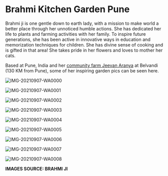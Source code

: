# Brahmi Kitchen Garden Pune

Brahmi ji is one gentle down to earth lady, with a mission to make world a better place through her unnoticed humble actions. She has dedicated her life to plants and farming activities with her family. To inspire future generations, she has been active in innovative ways in education and memorization techniques for children. She has divine sense of cooking and is gifted in that area! She takes pride in her flowers and loves to mother her cats. 

Based at Pune, India and her [community farm Jeevan Aranya](https://nehalsin.github.io/jeevan-aranya-belvandi/) at Belvandi (130 KM from Pune), some of her inspiring garden pics can be seen here.

![IMG-20210907-WA0000](IMG-20210907-WA0000.jpg)

![IMG-20210907-WA0001](IMG-20210907-WA0001.jpg)

![IMG-20210907-WA0002](IMG-20210907-WA0002.jpg)

![IMG-20210907-WA0003](IMG-20210907-WA0003.jpg)

![IMG-20210907-WA0004](IMG-20210907-WA0004.jpg)

![IMG-20210907-WA0005](IMG-20210907-WA0005.jpg)

![IMG-20210907-WA0006](IMG-20210907-WA0006.jpg)

![IMG-20210907-WA0007](IMG-20210907-WA0007.jpg)

![IMG-20210907-WA0008](IMG-20210907-WA0008.jpg)

**IMAGES SOURCE: BRAHMI JI**
